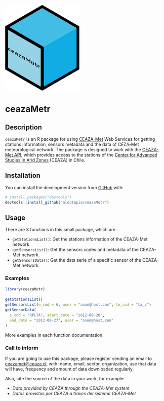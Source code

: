 ![logo](man/figures/logo.png)

# ceazaMetr

## Description
 
`ceazaMetr` is an R package for using [CEAZA-Met](https://www.ceazamet.cl) Web Services for getting stations information, sensors metadata and the data of CEZA-Met meteorological network. The package is designed to work with the [CEAZA-Met API](https://www.ceazamet.cl/ws/pop_ws_doc.php), which provides access to the stations of the [Center for Advanced Studies in Arid Zones](http://www.ceaza.cl) (CEAZA) in Chile.


## Installation

You can install the development version from [GitHub](https://github.com/aldotapia/ceazaMetr) with:

```R
# install.packages("devtools")
devtools::install_github("aldotapia/ceazaMetr")
```

## Usage

There are 3 functions in this small package, which are:

- `getStationsList()`: Get the stations information of the CEAZA-Met network.
- `getSensorsList()`: Get the sensors codes and metadata of the CEAZA-Met network.
- `getSensorsData()`: Get the data serie of a specific sensor of the CEAZA-Met network.

### Examples

```R
library(ceazaMetr)

getStationsList()
getSensorsList(e_cod = 6, user = "anon@host.com", tm_cod = "ta_c")
getSensorData(
  s_cod = "RPLTA", start_date = "2012-08-20",
  end_date = "2012-08-27", user = "anon@host.com"
)
```

More examples in each function documentation.

### Call to inform

If you are going to use this package, please register sending an email to ceazamet@ceaza.cl, with: name, email, sector, organization, use that data will have, frequency and amount of data downloaded regularly.

Also, cite the source of the data in your work, for example:

 - *Data provided by CEAZA through the CEAZA-Met system*
 - *Datos provistos por CEAZA a traves del sistema CEAZA-Met*

